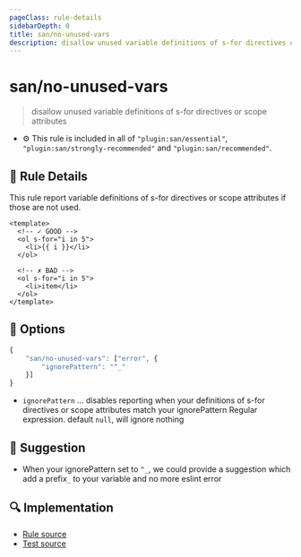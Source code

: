 ```yaml
---
pageClass: rule-details
sidebarDepth: 0
title: san/no-unused-vars
description: disallow unused variable definitions of s-for directives or scope attributes
---
```

# san/no-unused-vars
> disallow unused variable definitions of s-for directives or scope attributes

- :gear: This rule is included in all of `"plugin:san/essential"`, `"plugin:san/strongly-recommended"` and `"plugin:san/recommended"`.

## :book: Rule Details

This rule report variable definitions of s-for directives or scope attributes if those are not used.

<eslint-code-block :rules="{'san/no-unused-vars': ['error']}">

```vue
<template>
  <!-- ✓ GOOD -->
  <ol s-for="i in 5">
    <li>{{ i }}</li>
  </ol>

  <!-- ✗ BAD -->
  <ol s-for="i in 5">
    <li>item</li>
  </ol>
</template>
```

</eslint-code-block>

## :wrench: Options

```js
{
    "san/no-unused-vars": ["error", {
        "ignorePattern": "^_"
    }]
}
```

- `ignorePattern` ... disables reporting when your definitions of s-for directives or scope attributes match your ignorePattern Regular expression. default `null`, will ignore nothing

## :rocket: Suggestion

- When your ignorePattern set to `^_`, we could provide a suggestion which add a prefix`_` to your variable and no more eslint error

## :mag: Implementation

- [Rule source](https://github.com/ecom/eslint-plugin-san/blob/master/lib/rules/no-unused-vars.js)
- [Test source](https://github.com/ecom/eslint-plugin-san/blob/master/tests/lib/rules/no-unused-vars.js)
